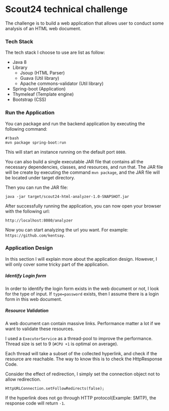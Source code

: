 # Scout24 technical challenge

The challenge is to build a web application that allows user to conduct some analysis of an HTML web document.


### Tech Stack
The tech stack I choose to use are list as follow:
* Java 8
* Library
  * Jsoup (HTML Parser)
  * Guava (Util library)
  * Apache commons-validator (Util library)
* Spring-boot (Application)
* Thymeleaf (Template engine)
* Bootstrap (CSS)

### Run the Application

You can package and run the backend application by executing the following command:

```
#!bash
mvn package spring-boot:run
```

This will start an instance running on the default port `8080`.

You can also build a single executable JAR file that contains all the necessary dependencies, classes, and resources, and run that.
The JAR file will be create by executing the command `mvn package`, and the JAR file will be located under target directory.

Then you can run the JAR file:
```
java -jar target/scout24-html-analyzer-1.0-SNAPSHOT.jar
```

After successfully running the application, you can now open your browser with the following url:
 ```
 http://localhost:8080/analyzer
 ```

 Now you can start analyzing the url you want. For example: `https://github.com/kentsay`.

### Application Design

In this section I will explain more about the application design. 
However, I will only cover some tricky part of the application.

##### Identify Login form
In order to identify the login form exists in the web document or not, I look for the type of input. 
If `type=password` exists, then I assume there is a login form in this web document.  

##### Resource Validation
A web document can contain massive links. 
Performance matter a lot if we want to validate these resources.
  
I used a `ExecutorService` as a thread-pool to improve the performance. 
Thread size is set to 9 (`#CPU +1` is optimal on average).
      
Each thread will take a subset of the collected hyperlink, and check if the resource are reachable.
The way to know this is to check the HttpResponse Code.

Consider the effect of redirection, I simply set the connection object not to allow redirection.   

```
HttpURLConnection.setFollowRedirects(false);
```

If the hyperlink does not go through HTTP protocol(Example: SMTP), the response code will return `-1`.
  
  

